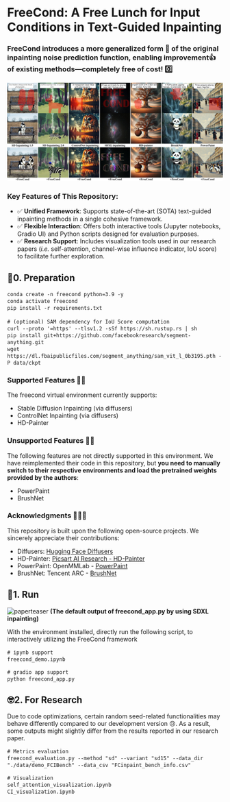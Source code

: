 # FreeCond: A Free Lunch for Input Conditions in Text-Guided Inpainting
### FreeCond introduces a more generalized form 💪 of the original inpainting noise prediction function, enabling improvement👍 of existing methods—completely free of cost! 0️⃣
![paperteaser](./demo_out/paper_teaser.jpg)
### Key Features of This Repository:
* ✅ **Unified Framework**: Supports state-of-the-art (SOTA) text-guided inpainting methods in a single cohesive framework.
* ✅ **Flexible Interaction**: Offers both interactive tools (Jupyter notebooks, Gradio UI) and Python scripts designed for evaluation purposes.
* ✅ **Research Support**: Includes visualization tools used in our research papers (*i.e.* self-attention, channel-wise influence indicator, IoU score) to facilitate further exploration.

## 🦦0. Preparation
```
conda create -n freecond python=3.9 -y
conda activate freecond
pip install -r requirements.txt

# (optional) SAM dependency for IoU Score computation
curl --proto '=https' --tlsv1.2 -sSf https://sh.rustup.rs | sh
pip install git+https://github.com/facebookresearch/segment-anything.git
wget https://dl.fbaipublicfiles.com/segment_anything/sam_vit_l_0b3195.pth -P data/ckpt
```
### Supported Features 🙆‍♀️
The freecond virtual environment currently supports:

* Stable Diffusion Inpainting (via diffusers)
* ControlNet Inpainting (via diffusers)
* HD-Painter
### Unsupported Features 🙅‍♀️
The following features are not directly supported in this environment. We have reimplemented their code in this repository, but **you need to manually switch to their respective environments and load the pretrained weights provided by the authors**:

* PowerPaint
* BrushNet
### Acknowledgments 🤩🤩🤩
This repository is built upon the following open-source projects. We sincerely appreciate their contributions:

* Diffusers: [Hugging Face Diffusers](https://github.com/huggingface/diffusers)
* HD-Painter: [Picsart AI Research - HD-Painter](https://github.com/Picsart-AI-Research/HD-Painter)
* PowerPaint: OpenMMLab - [PowerPaint](https://github.com/open-mmlab/PowerPaint)
* BrushNet: Tencent ARC - [BrushNet](https://github.com/TencentARC/BrushNet)
## 🐾1. Run
![paperteaser](./demo_out/github_teaser_1.png)
**(The default output of freecond_app.py by using SDXL inpainting)**

With the environment installed, directly run the following script, to interactively utilizing the FreeCond framework
```
# ipynb support
freecond_demo.ipynb
```
```
# gradio app support
python freecond_app.py
```
## 🤓2. For Research
Due to code optimizations, certain random seed-related functionalities may behave differently compared to our development version 😢. As a result, some outputs might slightly differ from the results reported in our research paper.
```
# Metrics evaluation
freecond_evaluation.py --method "sd" --variant "sd15" --data_dir "./data/demo_FCIBench" --data_csv "FCinpaint_bench_info.csv"
```
```
# Visualization
self_attention_visualization.ipynb
CI_visualization.ipynb
```